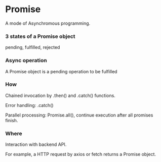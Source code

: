 # Promise

A mode of Asynchromous programming. 

### 3 states of a Promise object

pending, fulfilled, rejected

### Async operation

A Promise object is a pending operation to be fulfilled

### How

Chained invocation by .then() and .catch() functions.

Error handling: .catch()

Parallel processing: Promise.all(), continue execution after all promises finish.

### Where

Interaction with backend API. 

For example, a HTTP request by axios or fetch returns a Promise object.

